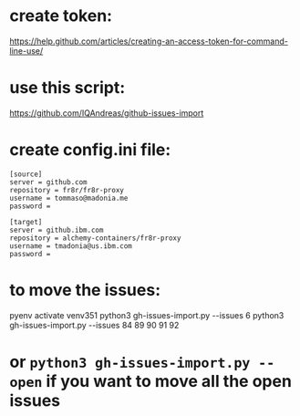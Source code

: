 # create token:
https://help.github.com/articles/creating-an-access-token-for-command-line-use/



# use this script:
 https://github.com/IQAndreas/github-issues-import


 # create config.ini file:
 ```
 [source]
server = github.com
repository = fr8r/fr8r-proxy
username = tommaso@madonia.me
password =

[target]
server = github.ibm.com
repository = alchemy-containers/fr8r-proxy
username = tmadonia@us.ibm.com
password =
```

# to move the issues:
pyenv activate venv351
python3 gh-issues-import.py --issues 6
python3 gh-issues-import.py --issues 84 89 90 91 92
# or `python3 gh-issues-import.py --open` if you want to move all the open issues
